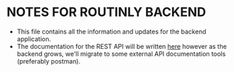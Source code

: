 # NOTES FOR ROUTINLY BACKEND

- This file contains all the information and updates for the backend application.
- The documentation for the REST API will be written [here](./api-documentation.md) however as the backend grows, we'll migrate to some external API documentation tools (preferably postman).